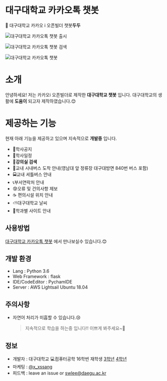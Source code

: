 # 대구대학교 카카오톡 챗봇

💬 대구대학교 카카오 i 오픈빌더 챗봇**두두**

![대구대학교 카카오톡 챗봇 출시](https://github.com/seungwook0417/DU_Kakaotalk_chatbot/blob/main/resource/01.jpg)

![대구대학교 카카오톡 챗봇 검색](https://github.com/seungwook0417/DU_Kakaotalk_chatbot/blob/main/resource/04.png)

![대구대학교 카카오톡 챗봇](https://github.com/seungwook0417/DU_Kakaotalk_chatbot/blob/main/resource/02.gif)
# 소개

안녕하세요!
저는 카카오i 오픈빌더로 제작한 **대구대학교 챗봇** 입니다. 
대구대학교의 생활에 **도움이** 되고자 제작하였습니다.😊

# 제공하는 기능
현재 아래 기능을 제공하고 있으며 지속적으로 **개발중** 입니다. 
- 📢학사공지
- 📅학사일정
- **🏫강의실 검색**
- 🚌교내 시내버스 도착 안내(영남대 앞 정류장 대구대방면 840번 버스 포함) 
- 🚍교내 셔틀버스 안내
- 📞부서연락처 안내
- 😰오류 및 건의사항 제보
- ☕ 편의시설 위치 안내
- ⛅대구대학교 날씨
- 🔗학과별 사이트 안내

## 사용방법

 [대구대학교 카카오톡 챗봇](https://pf.kakao.com/_CqHaK/chat) 에서 만나보실수 있습니다.😊

## 개발 환경

- Lang : Python 3.6
- Web Framework : flask
-  IDE/CodeEditor : PychamIDE
- Server : AWS Lightsail Ubuntu 18.04

## 주의사항

- 자연어 처리가 미흡할 수 있습니다.😢
	> 지속적으로 학습을 하는중 입니다!!  이쁘게 봐주세요~🙏

## 정보

- 개발자 : 대구대학교 💻컴퓨터공학 16학번 재학생 [3학년](https://github.com/seungwook0417) [4학년](https://github.com/eogus65121)
- 마케팅 : [@x_xssang](https://www.instagram.com/x_xssang/)
- 피드백 : leave an issue or swlee@daegu.ac.kr
